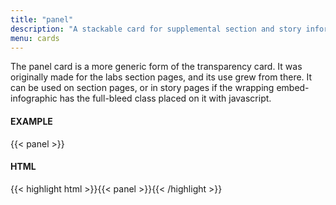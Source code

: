 ```yaml
---
title: "panel"
description: "A stackable card for supplemental section and story information."
menu: cards
---
```


The panel card is a more generic form of the transparency card. It was originally made for the labs section pages, and its use grew from there. It can be used on section pages, or in story pages if the wrapping embed-infographic has the full-bleed class placed on it with javascript.

#### EXAMPLE

{{< panel >}}

#### HTML

{{< highlight html >}}{{< panel >}}{{< /highlight >}}
